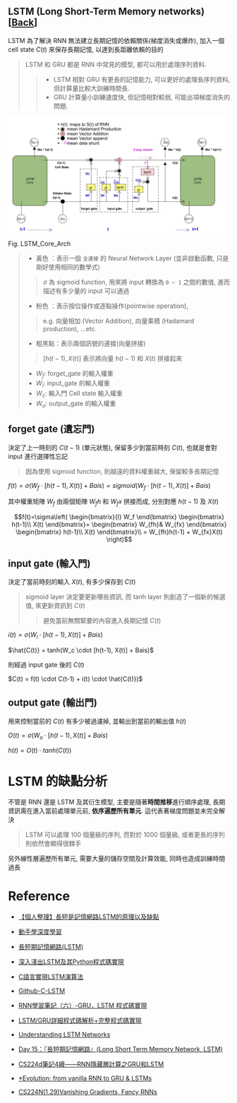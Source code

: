 LSTM (Long Short-Term Memory networks) [[Back](note_RNN.md#LSTM)]
---

LSTM 為了解決 RNN 無法建立長期記憶的依賴關係(梯度消失或爆炸), 加入一個 cell state $C(t)$ 來保存長期記憶, 以達到長距離依賴的目的
> LSTM 和 GRU 都是 RNN 中常見的模型, 都可以用於處理序列資料.
> > + LSTM 相對 GRU 有更長的記憶能力, 可以更好的處理長序列資料, 但計算量比較大訓練時間長.
> > + GRU 計算量小訓練速度快, 但記憶相對較弱, 可能出項梯度消失的問題.

![LSTM_Core_Arch](LSTM_Core_Arch.jpg) <br>
Fig. LSTM_Core_Arch
> + 黃色  ：表示一個 `全連接` 的 Neural Network Layer (並非啟動函數, 只是剛好使用相同的數學式)
>> $\sigma$ 為 sigmoid function, 用來將 input 轉換為 `0 ~ 1` 之間的數值, 進而描述有多少量的 input 可以通過
> + 粉色  ：表示按位操作或逐點操作(pointwise operation),
>> e.g. 向量相加 (Vector Addition), 向量乘積 (Hadamard production), ...etc.
> + 粗黑點：表示兩個訊號的連接(向量拼接)
>> $[h(t-1), X(t)]$ 表示將向量 $h(t-1)$ 和 $X(t)$ 拼接起來
> + $W_f$: forget_gate 的輸入權重
> + $W_i$: input_gate 的輸入權重
> + $W_c$: 輸入門 Cell state 輸入權重
> + $W_o$: output_gate 的輸入權重


## forget gate (遺忘門)

決定了上一時刻的 $C(t-1)$ (單元狀態), 保留多少到當前時刻 $C(t)$, 也就是會對 input 進行選擇性忘記
> 因為使用 sigmoid function, 則越遠的資料權重越大, 保留較多長期記憶

$f(t) = \sigma(W_f \cdot \left[h(t-1), X(t) \right] + Bais) = sigmoid(W_f \cdot \left[h(t-1), X(t) \right] + Bais)$

其中權重矩陣 $W_f$ 由兩個矩陣 $W_fh$ 和 $W_fx$ 拼接而成, 分別對應 $h(t-1)$ 及 $X(t)$

```math
f(t)=\sigma\left(
\begin{bmatrix}{l}
W_f
\end{bmatrix}
\begin{bmatrix}
    h(t-1)\\
    X(t)
\end{bmatrix}=
\begin{bmatrix}
    W_{fh}& W_{fx}
\end{bmatrix}
\begin{bmatrix}
    h(t-1)\\
    X(t)
\end{bmatrix}\\
= W_{fh}h(t-1) + W_{fx}X(t)
\right)
```

## input gate (輸入門)

決定了當前時刻的輸入 $X(t)$, 有多少保存到 $C(t)$
> sigmoid layer 決定要更新哪些資訊, 而 tanh layer 則創造了一個新的候選值, 來更新資訊到 $C(t)$
>> 避免當前無關緊要的內容進入長期記憶 $C(t)$

$i(t) = \sigma \left(W_i \cdot [h(t-1), X(t)] + Bais\right)$

$\hat{C(t)} = tanh(W_c \cdot [h(t-1), X(t)] + Bais)$

則經過 input gate 後的 $C(t)$

$C(t) = f(t) \cdot C(t-1) + i(t) \cdot \hat{C(t)})$


## output gate (輸出門)

用來控制當前的 $C(t)$ 有多少被過濾掉, 並輸出到當前的輸出值 $h(t)$


$O(t) = \sigma \left(W_o \cdot [h(t-1), X(t)] + Bais\right)$

$h(t) = O(t) \cdot tanh(C(t))$

# LSTM 的缺點分析

不管是 RNN 還是 LSTM 及其衍生模型, 主要是隨著**時間推移**進行順序處理, 長期資訊需在進入當前處理單元前, **依序遍歷所有單元**.
這代表著梯度問題並未完全解決
> LSTM 可以處理 100 個量級的序列, 而對於 1000 個量級, 或者更長的序列則依然會顯得很棘手

另外線性層遍歷所有單元, 需要大量的儲存空間及計算效能, 同時也造成訓練時間過長


# Reference


+ [【個人整理】長短是記憶網路LSTM的原理以及缺點](https://blog.csdn.net/qq_27825451/article/details/89015513)
+ [動手學深度學習](https://zh.d2l.ai/index.html)

+ [長短期記憶網路(LSTM)](https://zh.d2l.ai/chapter_recurrent-modern/lstm.html)

+ [深入淺出LSTM及其Python程式碼實現](https://zhuanlan.zhihu.com/p/104475016)
+ [C語言實現LSTM演算法](https://zhuanlan.zhihu.com/p/262132576)
+ [Github-C-LSTM](https://github.com/az13js-org/C-LSTM)
+ [RNN學習筆記（六）-GRU，LSTM 程式碼實現](https://blog.csdn.net/rtygbwwwerr/article/details/51056140)
+ [LSTM/GRU詳細程式碼解析+完整程式碼實現](https://blog.csdn.net/m0_53961910/article/details/127965475)

+ [Understanding LSTM Networks](http://colah.github.io/posts/2015-08-Understanding-LSTMs/)
+ [Day 15：『長短期記憶網路』(Long Short Term Memory Network, LSTM)](https://ithelp.ithome.com.tw/articles/10193678)

+ [CS224d筆記4續——RNN隱藏層計算之GRU和LSTM](https://wugh.github.io/posts/2016/03/cs224d-notes4-recurrent-neural-networks-continue/)
+ [*Evolution: from vanilla RNN to GRU & LSTMs](https://docs.google.com/presentation/d/1UHXrKL1oTdgMLoAHHPfMM_srDO0BCyJXPmhe4DNh_G8/pub?start=false&loop=false&delayms=3000&slide=id.g24de73a70b_0_0)


+ [CS224N(1.29)Vanishing Gradients, Fancy RNNs](http://bitjoy.net/2019/08/01/cs224n%ef%bc%881-29%ef%bc%89vanishing-gradients-fancy-rnns/)


